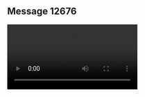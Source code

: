 ## Message 12676



![Video](https://data.iron-swords.co.il/2024/October/17/https://data.iron-swords.co.il/2024/October/17/12676/12676_media.mp4)
